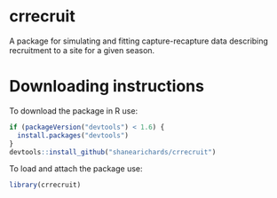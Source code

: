 # crrecruit

A package for simulating and fitting capture-recapture data describing recruitment to a site for a given season.

# Downloading instructions

To download the package in R use:

``` r
if (packageVersion("devtools") < 1.6) {
  install.packages("devtools")
}
devtools::install_github("shanearichards/crrecruit")
```

To load and attach the package use:

``` r
library(crrecruit)
```

